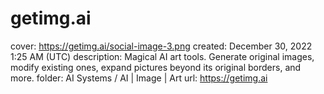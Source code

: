 # getimg.ai

cover: https://getimg.ai/social-image-3.png
created: December 30, 2022 1:25 AM (UTC)
description: Magical AI art tools. Generate original images, modify existing ones, expand pictures beyond its original borders, and more.
folder: AI Systems / AI | Image | Art
url: https://getimg.ai
